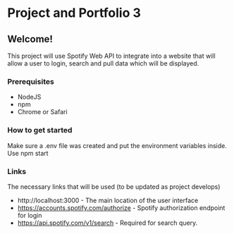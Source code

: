 # Project and Portfolio 3

## Welcome!

This project will use Spotify Web API to integrate into a website that will allow a user to login, search and pull data which will be displayed. 

### Prerequisites

- NodeJS
- npm
- Chrome or Safari 

### How to get started

Make sure a .env file was created and put the environment variables inside. 
Use npm start

### Links
The necessary links that will be used (to be updated as project develops)
- http://localhost:3000 - The main location of the user interface
- https://accounts.spotify.com/authorize - Spotify authorization endpoint for login 
- https://api.spotify.com/v1/search - Required for search query.
